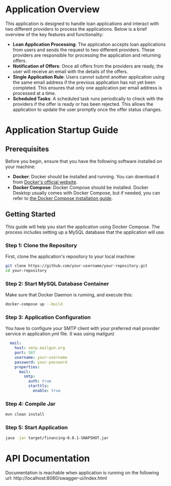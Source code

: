 # Application Overview

This application is designed to handle loan applications and interact with two different providers to process the applications. Below is a brief overview of the key features and functionality:

- **Loan Application Processing**: The application accepts loan applications from users and sends the request to two different providers. These providers are responsible for processing the application and returning offers.
- **Notification of Offers**: Once all offers from the providers are ready, the user will receive an email with the details of the offers.
- **Single Application Rule**: Users cannot submit another application using the same email address if the previous application has not yet been completed. This ensures that only one application per email address is processed at a time.
- **Scheduled Tasks**: A scheduled task runs periodically to check with the providers if the offer is ready or has been rejected. This allows the application to update the user promptly once the offer status changes.

# Application Startup Guide

## Prerequisites

Before you begin, ensure that you have the following software installed on your machine:

- **Docker**: Docker should be installed and running. You can download it from [Docker's official website](https://www.docker.com/get-started).
- **Docker Compose**: Docker Compose should be installed. Docker Desktop usually comes with Docker Compose, but if needed, you can refer to [the Docker Compose installation guide](https://docs.docker.com/compose/install/).

## Getting Started

This guide will help you start the application using Docker Compose. The process includes setting up a MySQL database that the application will use.

### Step 1: Clone the Repository

First, clone the application's repository to your local machine:

```bash
git clone https://github.com/your-username/your-repository.git
cd your-repository
```

### Step 2: Start MySQL Database Container
Make sure that Docker Daemon is running, and execute this:
```bash
docker-compose up --build
```
### Step 3: Application Configuration
You have to configure your SMTP client with your preferred mail provider service in application.yml file. (I was using mailgun)
```yaml
  mail:
    host: smtp.mailgun.org
    port: 587
    username: your-username
    password: your-password
    properties:
      mail:
        smtp:
          auth: true
          starttls:
            enable: true
```
### Step 4: Compile Jar
```bash
mvn clean install
```

### Step 5: Start Application 
   ```bash
java -jar target/financing-0.0.1-SNAPSHOT.jar
```

# API Documentation
Documentation is reachable when application is running on the following url:
http://localhost:8080/swagger-ui/index.html
